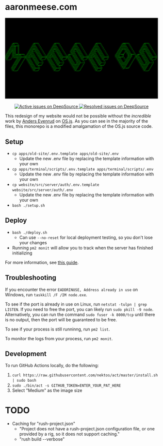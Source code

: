 # aaronmeese.com

<p align="center">
  <img src="./website/src/client/social.png" width="650" />
</p>

<p align="center">
  <a href="https://deepsource.io/gh/ajmeese7/aaronmeese.com/?ref=repository-badge">
    <img
      src="https://deepsource.io/gh/ajmeese7/aaronmeese.com.svg/?label=active+issues&show_trend=true&token=CRr7brFwKTb7yUJpTlVeUpjA"
      title="Active issues on DeepSource"
    />
  </a>
  <a href="https://deepsource.io/gh/ajmeese7/aaronmeese.com/?ref=repository-badge">
    <img
      src="https://deepsource.io/gh/ajmeese7/aaronmeese.com.svg/?label=resolved+issues&show_trend=true&token=CRr7brFwKTb7yUJpTlVeUpjA"
      title="Resolved issues on DeepSource"
    />
  </a>
</p>

This redesign of my website would not be possible without the _incredible_ work by [Anders Evenrud](https://github.com/andersevenrud) on [OS.js](https://github.com/os-js/OS.js). As you can see in the majority of the files, this monorepo is a modified amalgamation of the OS.js source code.

## Setup

- `cp apps/old-site/.env.template apps/old-site/.env`
  - Update the new .env file by replacing the template information with your own
- `cp apps/terminal/scripts/.env.template apps/terminal/scripts/.env`
  - Update the new .env file by replacing the template information with your own
- `cp website/src/server/auth/.env.template website/src/server/auth/.env`
  - Update the new .env file by replacing the template information with your own
- `bash ./setup.sh`

## Deploy

- `bash ./deploy.sh`
  - Can use `--no-reset` for local deployment testing, so you don't lose your changes
- Running `pm2 monit` will allow you to track when the server has finished initializing

For more information, see [this guide](https://manual.os-js.org/guide/deploy/).

## Troubleshooting

If you encounter the error `EADDRINUSE, Address already in use` on Windows, run `taskkill /F /IM node.exe`.

To see if the port is already in use on Linux, run `netstat -tulpn | grep LISTEN`. If you need to free the port, you can likely run `sudo pkill -9 node`. Alternatively, you can run the command `sudo fuser -k 8000/tcp` until there is no output, then the port will be guaranteed to be free.

To see if your process is still runninng, run `pm2 list`.

To monitor the logs from your process, run `pm2 monit`.

## Development

To run GitHub Actions locally, do the following:

1. `curl https://raw.githubusercontent.com/nektos/act/master/install.sh | sudo bash`
2. `sudo ./bin/act -s GITHUB_TOKEN=ENTER_YOUR_PAT_HERE`
3. Select "Medium" as the image size


# TODO

- Caching for "rush-project.json"
  - "Project does not have a rush-project.json configuration file, or one provided by a rig, so it does not support caching."
  - "rush build --verbose"
